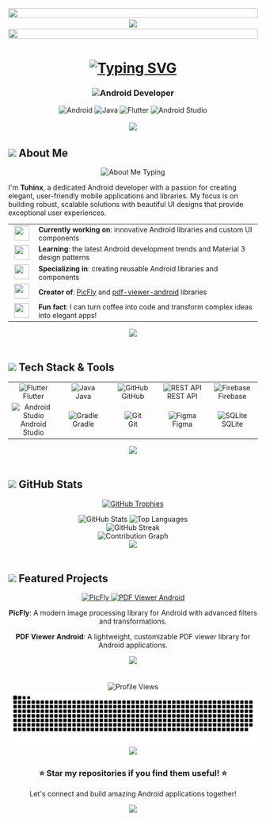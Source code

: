 <div align="center">
  <img src="https://i.imgur.com/dBaSKWF.gif" height="20" width="100%">
  <img src="https://user-images.githubusercontent.com/74038190/212284158-e840e285-664b-44d7-b79b-e264b5e54825.gif" width="400"/>
  <img src="https://i.imgur.com/dBaSKWF.gif" height="20" width="100%">
</div>

<h1 align="center">
  <a href="https://git.io/typing-svg">
    <img src="https://readme-typing-svg.demolab.com?font=Righteous&size=40&duration=4000&pause=1000&center=true&vCenter=true&random=false&width=500&height=70&lines=Hi+There!+%F0%9F%91%8B;I'm+Tuhinx;Android+Developer;App+%26+Library+Creator" alt="Typing SVG" />
  </a>
</h1>

<h3 align="center">
  <img src="https://img.shields.io/badge/Passionate_Android_Developer-3DDC84?style=for-the-badge&logo=android&logoColor=white" alt="Android Developer" />
</h3>

<div align="center">
  <img src="https://img.shields.io/badge/Android-3DDC84?style=for-the-badge&logo=android&logoColor=white" alt="Android" />
  <img src="https://img.shields.io/badge/Java-ED8B00?style=for-the-badge&logo=java&logoColor=white" alt="Java" />
  <img src="https://img.shields.io/badge/Flutter-02569B?style=for-the-badge&logo=flutter&logoColor=white" alt="Flutter" />
  <img src="https://img.shields.io/badge/Android_Studio-3DDC84?style=for-the-badge&logo=android-studio&logoColor=white" alt="Android Studio" />
</div>

<br/>

<div align="center">
  <img src="https://user-images.githubusercontent.com/73097560/115834477-dbab4500-a447-11eb-908a-139a6edaec5c.gif">
</div>

## <img src="https://media2.giphy.com/media/QssGEmpkyEOhBCb7e1/giphy.gif?cid=ecf05e47a0n3gi1bfqntqmob8g9aid1oyj2wr3ds3mg700bl&rid=giphy.gif" width="25"> About Me

<div align="center">
  <img src="https://readme-typing-svg.demolab.com?font=Fira+Code&size=24&duration=4000&pause=1000&color=F75C7E&center=true&vCenter=true&width=600&height=50&lines=Android+Developer+%7C+UI%2FUX+Enthusiast;Library+Creator+%7C+Problem+Solver;Turning+Ideas+into+Beautiful+Apps" alt="About Me Typing" />
</div>

<div>

  <p align="left" style="margin-right: 20px;">
    I'm <b>Tuhinx</b>, a dedicated Android developer with a passion for creating elegant, user-friendly mobile applications and libraries. My focus is on building robust, scalable solutions with beautiful UI designs that provide exceptional user experiences.
  </p>

  <div align="left">
    <table border="0">
      <tr>
        <td width="40" align="center">
          <img src="https://media.giphy.com/media/juua9i2c2fA0AIp2iq/giphy.gif" width="30" height="30">
        </td>
        <td>
          <b>Currently working on</b>: innovative Android libraries and custom UI components
        </td>
      </tr>
      <tr>
        <td width="40" align="center">
          <img src="https://media.giphy.com/media/1GEATImIxEXVR79Dhk/giphy.gif" width="30" height="30">
        </td>
        <td>
          <b>Learning</b>: the latest Android development trends and Material 3 design patterns
        </td>
      </tr>
      <tr>
        <td width="40" align="center">
          <img src="https://media.giphy.com/media/uhQuegHFqkVYuFMXMQ/giphy.gif" width="30" height="30">
        </td>
        <td>
          <b>Specializing in</b>: creating reusable Android libraries and components
        </td>
      </tr>
      <tr>
        <td width="40" align="center">
          <img src="https://media.giphy.com/media/Y4bzv6DYbYzy8jDnoW/giphy.gif" width="30" height="30">
        </td>
        <td>
          <b>Creator of</b>: <a href="https://github.com/Tuhinx/PicFly">PicFly</a> and <a href="https://github.com/Tuhinx/pdf-viewer-android">pdf-viewer-android</a> libraries
        </td>
      </tr>
      <tr>
        <td width="40" align="center">
          <img src="https://media.giphy.com/media/bn7hlyp0Cmcg0/giphy.gif" width="30" height="30">
        </td>
        <td>
          <b>Fun fact</b>: I can turn coffee into code and transform complex ideas into elegant apps!
        </td>
      </tr>
    </table>
  </div>
</div>

<div align="center">
  <img src="https://user-images.githubusercontent.com/73097560/115834477-dbab4500-a447-11eb-908a-139a6edaec5c.gif">
</div>

<br/>

## <img src="https://media2.giphy.com/media/QssGEmpkyEOhBCb7e1/giphy.gif?cid=ecf05e47a0n3gi1bfqntqmob8g9aid1oyj2wr3ds3mg700bl&rid=giphy.gif" width="25"> Tech Stack & Tools

<table align="center">
  <tr>
    <td align="center" width="96">
      <img src="https://skillicons.dev/icons?i=flutter" alt="Flutter" width="65" height="65" />
      <br>Flutter
    </td>
    <td align="center" width="96">
      <img src="https://techstack-generator.vercel.app/java-icon.svg" alt="Java" width="65" height="65" />
      <br>Java
    </td>
    <td align="center" width="96">
      <img src="https://techstack-generator.vercel.app/github-icon.svg" alt="GitHub" width="65" height="65" />
      <br>GitHub
    </td>
    <td align="center" width="96">
      <img src="https://techstack-generator.vercel.app/restapi-icon.svg" alt="REST API" width="65" height="65" />
      <br>REST API
    </td>
    <td align="center" width="96">
      <img src="https://skillicons.dev/icons?i=firebase" alt="Firebase" width="65" height="65" />
      <br>Firebase
    </td>
  </tr>
  <tr>
    <td align="center" width="96">
      <img src="https://skillicons.dev/icons?i=androidstudio" width="48" height="48" alt="Android Studio" />
      <br>Android Studio
    </td>
    <td align="center" width="96">
      <img src="https://skillicons.dev/icons?i=gradle" width="48" height="48" alt="Gradle" />
      <br>Gradle
    </td>
    <td align="center" width="96">
      <img src="https://skillicons.dev/icons?i=git" width="48" height="48" alt="Git" />
      <br>Git
    </td>
    <td align="center" width="96">
      <img src="https://skillicons.dev/icons?i=figma" width="48" height="48" alt="Figma" />
      <br>Figma
    </td>
    <td align="center" width="96">
      <img src="https://skillicons.dev/icons?i=sqlite" width="48" height="48" alt="SQLite" />
      <br>SQLite
    </td>
  </tr>
</table>

<!--
<div align="center" style="display:none">
  <img src="https://img.shields.io/badge/Jetpack_Compose-4285F4?style=for-the-badge&logo=jetpack-compose&logoColor=white" alt="Jetpack Compose" />
  <img src="https://img.shields.io/badge/Material_Design-757575?style=for-the-badge&logo=material-design&logoColor=white" alt="Material Design" />
  <img src="https://img.shields.io/badge/Room-3DDC84?style=for-the-badge&logo=sqlite&logoColor=white" alt="Room" />
  <img src="https://img.shields.io/badge/Retrofit-48B983?style=for-the-badge&logo=square&logoColor=white" alt="Retrofit" />
  <img src="https://img.shields.io/badge/Dagger_Hilt-FF5722?style=for-the-badge&logo=dagger&logoColor=white" alt="Dagger Hilt" />
  <img src="https://img.shields.io/badge/MVVM-0078D7?style=for-the-badge&logo=android&logoColor=white" alt="MVVM" />
  <img src="https://img.shields.io/badge/Clean_Architecture-6DB33F?style=for-the-badge&logo=android&logoColor=white" alt="Clean Architecture" />
</div>
-->

<div align="center">
  <img src="https://user-images.githubusercontent.com/73097560/115834477-dbab4500-a447-11eb-908a-139a6edaec5c.gif">
</div>

<br/>

## <img src="https://media.giphy.com/media/iY8CRBdQXODJSCERIr/giphy.gif" width="25"> GitHub Stats

<p align="center">
  <a href="https://github.com/Tuhinx">
    <img src="https://github-profile-trophy.vercel.app/?username=tuhinx&theme=radical&no-frame=false&no-bg=true&margin-w=4" alt="GitHub Trophies" />
  </a>
</p>

<div align="center">
  <img width="49%" height="195px" src="https://github-readme-stats.vercel.app/api?username=tuhinx&show_icons=true&count_private=true&hide_border=true&title_color=ff64da&icon_color=FFE500&text_color=c9d1d9&bg_color=0d1117" alt="GitHub Stats" />
  <img width="41%" height="195px" src="https://github-readme-stats.vercel.app/api/top-langs/?username=tuhinx&layout=compact&hide_border=true&title_color=ff64da&text_color=ff91a4&bg_color=0d1117" alt="Top Languages" />
</div>

<div align="center">
  <img src="https://github-readme-streak-stats.herokuapp.com/?user=tuhinx&theme=radical&hide_border=true&stroke=0000&background=0D1117&ring=00bfbf&fire=00bfbf&currStreakLabel=00bfbf" alt="GitHub Streak" />
</div>

<div align="center">
  <img src="https://github-readme-activity-graph.vercel.app/graph?username=tuhinx&bg_color=0d1117&color=00bfbf&line=00bfbf&point=ffffff&area=true&hide_border=true" alt="Contribution Graph" />
</div>

<div align="center">
  <img src="https://user-images.githubusercontent.com/73097560/115834477-dbab4500-a447-11eb-908a-139a6edaec5c.gif">
</div>

<br/>

## <img src="https://media.giphy.com/media/WFZvB7VIXBgiz3oDXE/giphy.gif" width="25"> Featured Projects

<div align="center">
  <a href="https://github.com/tuhinx/PicFly">
    <img src="https://github-readme-stats.vercel.app/api/pin/?username=Tuhinx&repo=PicFly&theme=tokyonight&hide_border=true" alt="PicFly" />
  </a>
  <a href="https://github.com/tuhinx/pdf-viewer-android">
    <img src="https://github-readme-stats.vercel.app/api/pin/?username=Tuhinx&repo=pdf-viewer-android&theme=tokyonight&hide_border=true" alt="PDF Viewer Android" />
  </a>
</div>

<div align="center">
  <p><b>PicFly</b>: A modern image processing library for Android with advanced filters and transformations.</p>
  <p><b>PDF Viewer Android</b>: A lightweight, customizable PDF viewer library for Android applications.</p>
</div>

<div align="center">
  <img src="https://user-images.githubusercontent.com/73097560/115834477-dbab4500-a447-11eb-908a-139a6edaec5c.gif">
</div>

<br/>

<!-- ## 🔗 Connect With Me -->
<!--
<div align="center" style="display:none">
  <a href="https://linkedin.com/in/Tuhinx">
    <img src="https://img.shields.io/badge/LinkedIn-0077B5?style=for-the-badge&logo=linkedin&logoColor=white" alt="LinkedIn" />
  </a>
  <a href="https://twitter.com/Tuhinx">
    <img src="https://img.shields.io/badge/Twitter-1DA1F2?style=for-the-badge&logo=twitter&logoColor=white" alt="Twitter" />
  </a>
  <a href="mailto:tuhinx.dev@gmail.com">
    <img src="https://img.shields.io/badge/Email-D14836?style=for-the-badge&logo=gmail&logoColor=white" alt="Email" />
  </a>
  <a href="https://play.google.com/store/apps/developer?id=Tuhinx">
    <img src="https://img.shields.io/badge/Google_Play-414141?style=for-the-badge&logo=google-play&logoColor=white" alt="Google Play" />
  </a>
</div>
-->

<!-- ## 🔗 Contribution -->
<br/>

<div align="center">
  <img src="https://komarev.com/ghpvc/?username=tuhinx&style=for-the-badge&color=blueviolet" alt="Profile Views" />
</div>

<div align="center">
  <img src="https://raw.githubusercontent.com/platane/snk/output/github-contribution-grid-snake-dark.svg" alt="GitHub Contribution Snake Animation" />
</div>

<div align="center">
  <img src="https://user-images.githubusercontent.com/73097560/115834477-dbab4500-a447-11eb-908a-139a6edaec5c.gif">
</div>

<div align="center">
  <h3>⭐ Star my repositories if you find them useful! ⭐</h3>
  <p>Let's connect and build amazing Android applications together!</p>
  <img src="https://capsule-render.vercel.app/api?type=waving&color=gradient&height=100&section=footer"/>
</div>
